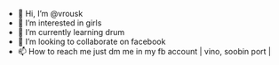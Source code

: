 - 👋 Hi, I’m @vrousk
- 👀 I’m interested in girls
- 🌱 I’m currently learning drum
- 💞️ I’m looking to collaborate on facebook
- 📫 How to reach me just dm me in my fb account | vino, soobin port |

<!---
vrousk/vrousk is a ✨ special ✨ repository because its `README.md` ( this file ) appears on your GitHub profile.
You can click the Preview link to take a look at your changes.
--->
